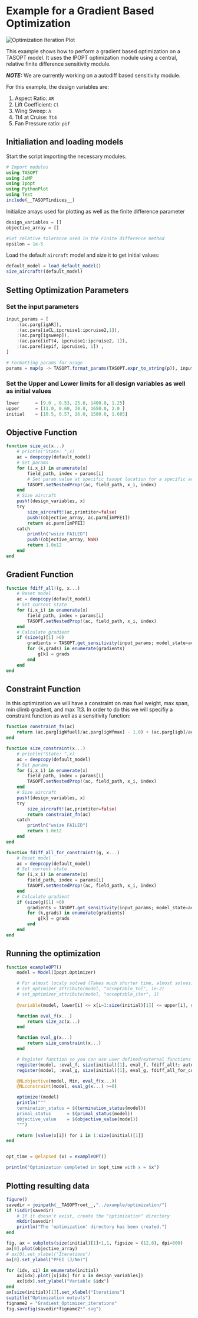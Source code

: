 # Example for a Gradient Based Optimization

![Optimization Iteration Plot](../assets/Gradient_Optimizer_iterations.svg)

This example shows how to perform a gradient based optimization on a TASOPT model. It uses the IPOPT optimization module using a central, relative finite difference sensitivity module.

**_NOTE:_**  We are currently working on a autodiff based sensitivity module.

For this example, the design variables are:

1. Aspect Ratio: `AR`
2. Lift Coefficient: `Cl`  
3. Wing Sweep: `Λ`
4. Tt4 at Cruise: `Tt4`
5. Fan Pressure ratio: `pif`

## Initialiation and loading models

Start the script importing the necessary modules.

```julia
# Import modules
using TASOPT
using JuMP
using Ipopt
using PythonPlot
using Test
include(__TASOPTindices__)
```

Initialize arrays used for plotting as well as the finite difference parameter

```julia
design_variables = []
objective_array = []

#Set relative tolerance used in the Finite difference method
epsilon = 1e-5
```

Load the default `aircraft` model and size it to get initial values:

```julia
default_model = load_default_model()
size_aircraft!(default_model)
```

## Setting Optimization Parameters

### Set the input parameters

```julia
input_params = [
    :(ac.parg[igAR]), 
    :(ac.para[iaCL,ipcruise1:ipcruise2,1]),
    :(ac.parg[igsweep]),
    :(ac.pare[ieTt4, ipcruise1:ipcruise2, 1]),
    :(ac.pare[iepif, ipcruise1, 1]) ,
]

# Formatting params for usage 
params = map(p -> TASOPT.format_params(TASOPT.expr_to_string(p)), input_params)
```

### Set the Upper and Lower limits for all design variables as well as initial values

```julia
lower      = [9.0 , 0.53, 25.0, 1400.0, 1.25]
upper      = [11.0, 0.60, 30.0, 1650.0, 2.0 ] 
initial    = [10.5, 0.57, 26.0, 1580.0, 1.685]

```

## Objective Function

```julia
function size_ac(x...)
    # println("State: ",x)
    ac = deepcopy(default_model)
    # Set params
    for (i,x_i) in enumerate(x)
        field_path, index = params[i]
        # Set param value at specific tasopt location for a specific ac model
        TASOPT.setNestedProp!(ac, field_path, x_i, index)
    end
    # Size aircraft
    push!(design_variables, x)
    try
        size_aircraft!(ac,printiter=false)
        push!(objective_array, ac.parm[imPFEI])
        return ac.parm[imPFEI]
    catch
        println("wsize FAILED")
        push!(objective_array, NaN)
        return 1.0e12
    end
end
```

## Gradient Function

```julia
function fdiff_all!(g, x...)
    # Reset model
    ac = deepcopy(default_model)
    # Set current state
    for (i,x_i) in enumerate(x)
        field_path, index = params[i]
        TASOPT.setNestedProp!(ac, field_path, x_i, index)
    end
    # Calculate gradient
    if (size(g)[1] >0)
        gradients = TASOPT.get_sensitivity(input_params; model_state=ac, eps=epsilon, optimizer=true)
        for (k,grads) in enumerate(gradients)
            g[k] = grads
        end
    end
end
```

## Constraint Function
In this optimization we will have a constraint on max fuel weight, max span, min climb gradient, and max Tt3. In order to do this we will specifiy a constraint function as well as a sensitivity function:

```julia
function constraint_fn(ac)
    return (ac.parg[igWfuel]/ac.parg[igWfmax] - 1.0) + (ac.parg[igb]/ac.parg[igbmax] - 1.0) + (1.0 - ac.para[iagamV, ipclimbn,1]/ac.parg[iggtocmin]) + (maximum(ac.pare[ieTt3, :, 1])/900 - 1)
end

function size_constraint(x...)
    # println("State: ",x)
    ac = deepcopy(default_model)
    # Set params
    for (i,x_i) in enumerate(x)
        field_path, index = params[i]
        TASOPT.setNestedProp!(ac, field_path, x_i, index)
    end
    # Size aircraft
    push!(design_variables, x)
    try
        size_aircraft!(ac,printiter=false)
        return constraint_fn(ac)
    catch
        println("wsize FAILED")
        return 1.0e12
    end
end
```

```julia
function fdiff_all_for_constraint!(g, x...)
    # Reset model
    ac = deepcopy(default_model)
    # Set current state
    for (i,x_i) in enumerate(x)
        field_path, index = params[i]
        TASOPT.setNestedProp!(ac, field_path, x_i, index)
    end
    # Calculate gradient
    if (size(g)[1] >0)
        gradients = TASOPT.get_sensitivity(input_params; model_state=ac, eps=epsilon, optimizer=true,f_out_fn=constraint_fn)
        for (k,grads) in enumerate(gradients)
            g[k] = grads
        end
    end
end
```

## Running the optimization

```julia
function exampleOPT()
    model = Model(Ipopt.Optimizer)

    # For almost localy solved (Takes much shorter time, almost solves):
    # set_optimizer_attribute(model, "acceptable_tol", 1e-2)
    # set_optimizer_attribute(model, "acceptable_iter", 1)
    
    @variable(model, lower[i] <= x[i=1:size(initial)[1]] <= upper[i], start=initial[i])

    function eval_f(x...)
        return size_ac(x...)
    end

    function eval_g(x...)
        return size_constraint(x...)
    end

    # Register function so you can use user defined/external functions and specify a custom sensitivity function
    register(model, :eval_f, size(initial)[1], eval_f, fdiff_all!; autodiff = false)
    register(model, :eval_g, size(initial)[1], eval_g, fdiff_all_for_constraint!; autodiff = false)

    @NLobjective(model, Min, eval_f(x...))
    @NLconstraint(model, eval_g(x...) >=0)

    optimize!(model)
    println("""
    termination_status = $(termination_status(model))
    primal_status      = $(primal_status(model))
    objective_value    = $(objective_value(model))
    """)

    return [value(x[i]) for i in 1:size(initial)[1]]
end


opt_time = @elapsed (x) = exampleOPT()

println("Optimization completed in $opt_time with x = $x")

```

## Plotting resulting data

```julia
figure()
savedir = joinpath(__TASOPTroot__,"../example/optimization/")
if !isdir(savedir)
    # If it doesn't exist, create the "optimization" directory
    mkdir(savedir)
    println("The 'optimization' directory has been created.")
end

fig, ax = subplots(size(initial)[1]+1,1, figsize = (12,8), dpi=600)
ax[0].plot(objective_array)
# ax[0].set_xlabel("Iterations")
ax[0].set_ylabel("PFEI (J/Nm)")

for (idx, xi) in enumerate(initial)
    ax[idx].plot([x[idx] for x in design_variables])
    ax[idx].set_ylabel("Variable $idx")
end
ax[size(initial)[1]].set_xlabel("Iterations")
suptitle("Optimization outputs")
figname2 = "Gradient_Optimizer_iterations"
fig.savefig(savedir*figname2*".svg")
```
